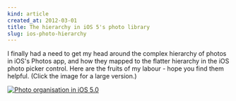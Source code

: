 ```yaml
---
kind: article
created_at: 2012-03-01
title: The hierarchy in iOS 5's photo library
slug: ios-photo-hierarchy
---
```


I finally had a need to get my head around the complex hierarchy of photos in iOS's Photos app, and how they mapped to the flatter hierarchy in the iOS photo picker control. Here are the fruits of my labour - hope you find them helpful. (Click the image for a large version.)

[![Photo organisation in iOS 5.0][img-thumb]][img-large]

[img-thumb]: http://f.cl.ly/items/1t2F1O0L0c05001J0Y24/ios-photo-hierarchy-thumb.png
[img-large]: http://f.cl.ly/items/1P2L2a240Z0G3i400H06/ios-photo-hierarchy.png